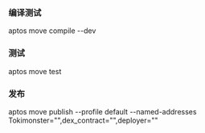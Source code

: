 ### 编译测试
aptos move compile --dev

### 测试
aptos move test

### 发布
aptos move publish --profile default --named-addresses Tokimonster="",dex_contract="",deployer=""

